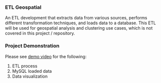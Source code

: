 ### ETL Geospatial
An ETL development that extracts data from various sources, performs different transformation techniques, and loads data to a database. This ETL will be used for geospatial analysis and clustering use cases, which is not covered in this project / repository.

### Project Demonstration

Please see [demo video](https://www.canva.com/design/DAGIjl7oXDI/RtlT-PH2TlbfDI65_4Umtg/edit?utm_content=DAGIjl7oXDI&utm_campaign=designshare&utm_medium=link2&utm_source=sharebutton) for the following:
1. ETL process
2. MySQL loaded data
3. Data visualization
